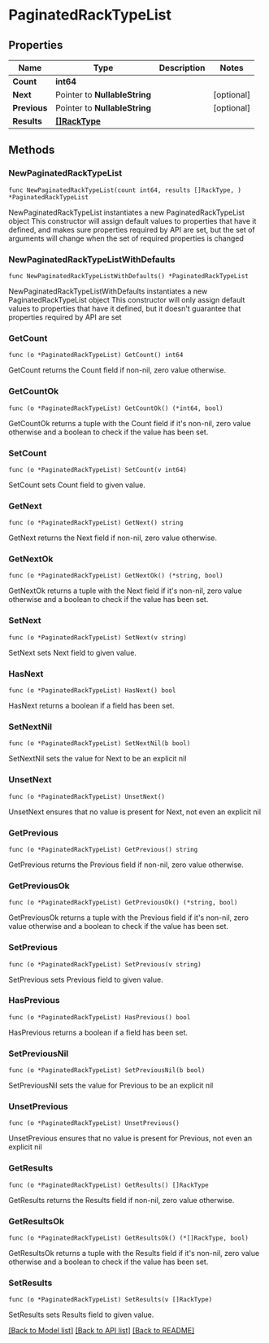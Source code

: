 # PaginatedRackTypeList

## Properties

Name | Type | Description | Notes
------------ | ------------- | ------------- | -------------
**Count** | **int64** |  | 
**Next** | Pointer to **NullableString** |  | [optional] 
**Previous** | Pointer to **NullableString** |  | [optional] 
**Results** | [**[]RackType**](RackType.md) |  | 

## Methods

### NewPaginatedRackTypeList

`func NewPaginatedRackTypeList(count int64, results []RackType, ) *PaginatedRackTypeList`

NewPaginatedRackTypeList instantiates a new PaginatedRackTypeList object
This constructor will assign default values to properties that have it defined,
and makes sure properties required by API are set, but the set of arguments
will change when the set of required properties is changed

### NewPaginatedRackTypeListWithDefaults

`func NewPaginatedRackTypeListWithDefaults() *PaginatedRackTypeList`

NewPaginatedRackTypeListWithDefaults instantiates a new PaginatedRackTypeList object
This constructor will only assign default values to properties that have it defined,
but it doesn't guarantee that properties required by API are set

### GetCount

`func (o *PaginatedRackTypeList) GetCount() int64`

GetCount returns the Count field if non-nil, zero value otherwise.

### GetCountOk

`func (o *PaginatedRackTypeList) GetCountOk() (*int64, bool)`

GetCountOk returns a tuple with the Count field if it's non-nil, zero value otherwise
and a boolean to check if the value has been set.

### SetCount

`func (o *PaginatedRackTypeList) SetCount(v int64)`

SetCount sets Count field to given value.


### GetNext

`func (o *PaginatedRackTypeList) GetNext() string`

GetNext returns the Next field if non-nil, zero value otherwise.

### GetNextOk

`func (o *PaginatedRackTypeList) GetNextOk() (*string, bool)`

GetNextOk returns a tuple with the Next field if it's non-nil, zero value otherwise
and a boolean to check if the value has been set.

### SetNext

`func (o *PaginatedRackTypeList) SetNext(v string)`

SetNext sets Next field to given value.

### HasNext

`func (o *PaginatedRackTypeList) HasNext() bool`

HasNext returns a boolean if a field has been set.

### SetNextNil

`func (o *PaginatedRackTypeList) SetNextNil(b bool)`

 SetNextNil sets the value for Next to be an explicit nil

### UnsetNext
`func (o *PaginatedRackTypeList) UnsetNext()`

UnsetNext ensures that no value is present for Next, not even an explicit nil
### GetPrevious

`func (o *PaginatedRackTypeList) GetPrevious() string`

GetPrevious returns the Previous field if non-nil, zero value otherwise.

### GetPreviousOk

`func (o *PaginatedRackTypeList) GetPreviousOk() (*string, bool)`

GetPreviousOk returns a tuple with the Previous field if it's non-nil, zero value otherwise
and a boolean to check if the value has been set.

### SetPrevious

`func (o *PaginatedRackTypeList) SetPrevious(v string)`

SetPrevious sets Previous field to given value.

### HasPrevious

`func (o *PaginatedRackTypeList) HasPrevious() bool`

HasPrevious returns a boolean if a field has been set.

### SetPreviousNil

`func (o *PaginatedRackTypeList) SetPreviousNil(b bool)`

 SetPreviousNil sets the value for Previous to be an explicit nil

### UnsetPrevious
`func (o *PaginatedRackTypeList) UnsetPrevious()`

UnsetPrevious ensures that no value is present for Previous, not even an explicit nil
### GetResults

`func (o *PaginatedRackTypeList) GetResults() []RackType`

GetResults returns the Results field if non-nil, zero value otherwise.

### GetResultsOk

`func (o *PaginatedRackTypeList) GetResultsOk() (*[]RackType, bool)`

GetResultsOk returns a tuple with the Results field if it's non-nil, zero value otherwise
and a boolean to check if the value has been set.

### SetResults

`func (o *PaginatedRackTypeList) SetResults(v []RackType)`

SetResults sets Results field to given value.



[[Back to Model list]](../README.md#documentation-for-models) [[Back to API list]](../README.md#documentation-for-api-endpoints) [[Back to README]](../README.md)



